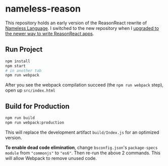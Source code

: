 # nameless-reason

This repository holds an early version of the ReasonReact rewrite of [Nameless Language](https://github.com/nickretallack/nameless-language).  I switched to the new repository when I [upgraded to the newer way to write ReasonReact apps](https://reasonml.github.io/reason-react/docs/en/reasonreactcompat).

## Run Project

```sh
npm install
npm start
# in another tab
npm run webpack
```

After you see the webpack compilation succeed (the `npm run webpack` step), open up `src/index.html`

## Build for Production

```sh
npm run build
npm run webpack:production
```

This will replace the development artifact `build/Index.js` for an optimized version.

**To enable dead code elimination**, change `bsconfig.json`'s `package-specs` `module` from `"commonjs"` to `"es6"`. Then re-run the above 2 commands. This will allow Webpack to remove unused code.
